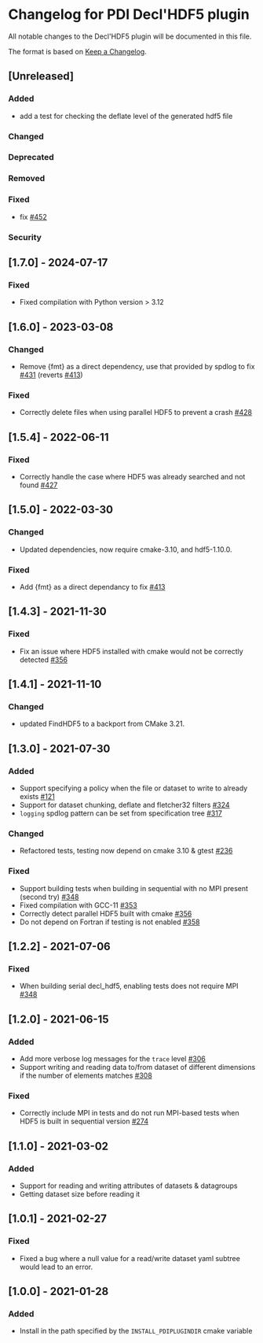 # Changelog for PDI Decl'HDF5 plugin

All notable changes to the Decl'HDF5 plugin will be documented in this file.

The format is based on [Keep a Changelog](https://keepachangelog.com/en/1.0.0/).

## [Unreleased]

### Added

* add a test for checking the deflate level of the generated hdf5 file

### Changed

### Deprecated

### Removed

### Fixed

* fix [#452](https://gitlab.maisondelasimulation.fr/pdidev/pdi/-/issues/452)

### Security

## [1.7.0] - 2024-07-17

### Fixed

* Fixed compilation with Python version > 3.12

## [1.6.0] - 2023-03-08

### Changed

* Remove {fmt} as a direct dependency, use that provided by spdlog to fix
  [#431](https://gitlab.maisondelasimulation.fr/pdidev/pdi/-/issues/431)
  (reverts
  [#413](https://gitlab.maisondelasimulation.fr/pdidev/pdi/-/issues/413))

### Fixed

* Correctly delete files when using parallel HDF5 to prevent a crash
  [#428](https://gitlab.maisondelasimulation.fr/pdidev/pdi/-/issues/428)

## [1.5.4] - 2022-06-11

### Fixed

* Correctly handle the case where HDF5 was already searched and not found
  [#427](https://gitlab.maisondelasimulation.fr/pdidev/pdi/-/issues/427)

## [1.5.0] - 2022-03-30

### Changed

* Updated dependencies, now require cmake-3.10, and hdf5-1.10.0.

### Fixed

* Add {fmt} as a direct dependancy to fix
  [#413](https://gitlab.maisondelasimulation.fr/pdidev/pdi/-/issues/413)

## [1.4.3] - 2021-11-30

### Fixed

* Fix an issue where HDF5 installed with cmake would not be correctly detected
  [#356](https://gitlab.maisondelasimulation.fr/pdidev/pdi/-/issues/346)

## [1.4.1] - 2021-11-10

### Changed

* updated FindHDF5 to a backport from CMake 3.21.

## [1.3.0] - 2021-07-30

### Added

* Support specifying a policy when the file or dataset to write to already
  exists [#121](https://gitlab.maisondelasimulation.fr/pdidev/pdi/-/issues/121)
* Support for dataset chunking, deflate and fletcher32 filters
  [#324](https://gitlab.maisondelasimulation.fr/pdidev/pdi/-/issues/324)
* `logging` spdlog pattern can be set from specification tree
  [#317](https://gitlab.maisondelasimulation.fr/pdidev/pdi/-/issues/317)

### Changed

* Refactored tests, testing now depend on cmake 3.10 & gtest
  [#236](https://gitlab.maisondelasimulation.fr/pdidev/pdi/-/issues/236)

### Fixed

* Support building tests when building in sequential with no MPI present
  (second try)
  [#348](https://gitlab.maisondelasimulation.fr/pdidev/pdi/-/issues/348)
* Fixed compilation with GCC-11
  [#353](https://gitlab.maisondelasimulation.fr/pdidev/pdi/-/issues/353)
* Correctly detect parallel HDF5 built with cmake
  [#356](https://gitlab.maisondelasimulation.fr/pdidev/pdi/-/issues/356)
* Do not depend on Fortran if testing is not enabled
  [#358](https://gitlab.maisondelasimulation.fr/pdidev/pdi/-/issues/358)

## [1.2.2] - 2021-07-06

### Fixed

* When building serial decl_hdf5, enabling tests does not require MPI
  [#348](https://gitlab.maisondelasimulation.fr/pdidev/pdi/-/issues/348)

## [1.2.0] - 2021-06-15

### Added

* Add more verbose log messages for the `trace` level
  [#306](https://gitlab.maisondelasimulation.fr/pdidev/pdi/-/issues/306)
* Support writing and reading data to/from dataset of different dimensions if
  the number of elements matches
  [#308](https://gitlab.maisondelasimulation.fr/pdidev/pdi/-/issues/308)

### Fixed

* Correctly include MPI in tests and do not run MPI-based tests when HDF5 is
  built in sequential version
  [#274](https://gitlab.maisondelasimulation.fr/pdidev/pdi/-/issues/274)

## [1.1.0] - 2021-03-02

### Added

* Support for reading and writing attributes of datasets & datagroups
* Getting dataset size before reading it

## [1.0.1] - 2021-02-27

### Fixed

* Fixed a bug where a null value for a read/write dataset yaml subtree would
  lead to an error.

## [1.0.0] - 2021-01-28

### Added

* Install in the path specified by the `INSTALL_PDIPLUGINDIR` cmake variable
